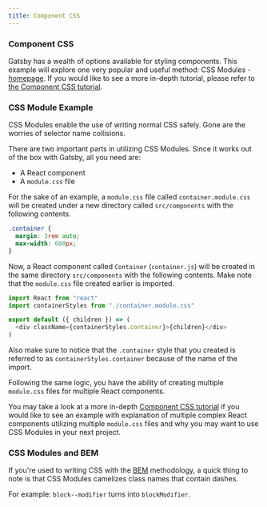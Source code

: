 ```yaml
---
title: Component CSS
---
```


### Component CSS

Gatsby has a wealth of options available for styling components. This example will explore one very popular and useful method: CSS Modules - [homepage](https://github.com/css-modules/css-modules). If you would like to see a more in-depth tutorial, please refer to [the Component CSS tutorial](/tutorial/part-two/#component-css).

### CSS Module Example

CSS Modules enable the use of writing normal CSS safely. Gone are the worries of selector name collisions.

There are two important parts in utilizing CSS Modules. Since it works out of the box with Gatsby, all you need are:

- A React component
- A `module.css` file

For the sake of an example, a `module.css` file called `container.module.css` will be created under a new directory called `src/components` with the following contents.

```css:title=src/components/container.module.css
.container {
  margin: 3rem auto;
  max-width: 600px;
}
```

Now, a React component called `Container` (`container.js`) will be created in the same directory `src/components` with the following contents. Make note that the `module.css` file created earlier is imported.

```javascript:title=src/components/container.js
import React from "react"
import containerStyles from "./container.module.css"

export default ({ children }) => (
  <div className={containerStyles.container}>{children}</div>
)
```

Also make sure to notice that the `.container` style that you created is referred to as `containerStyles.container` because of the name of the import.

Following the same logic, you have the ability of creating multiple `module.css` files for multiple React components.

You may take a look at a more in-depth [Component CSS tutorial](/tutorial/part-two/#component-css) if you would like to see an example with explanation of multiple complex React components utilizing multiple `module.css` files and why you may want to use CSS Modules in your next project.

### CSS Modules and BEM

If you're used to writing CSS with the [BEM](http://getbem.com/) methodology, a quick thing to note is that CSS Modules camelizes class names that contain dashes.

For example: `block--modifier` turns into `blockModifier`.
